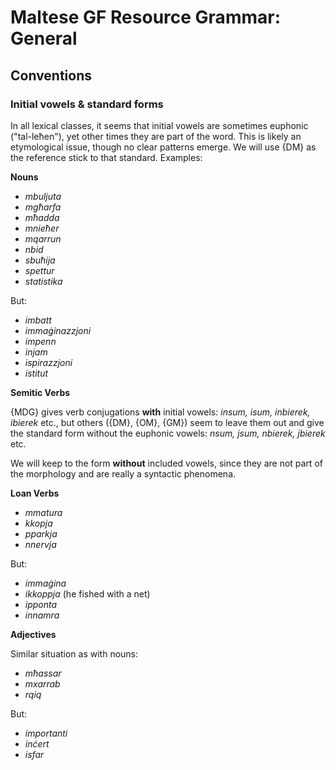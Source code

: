 # Maltese GF Resource Grammar: General

## Conventions

### Initial vowels & standard forms

In all lexical classes, it seems that initial vowels are sometimes euphonic ("tal-leħen"), yet other times they are part of the word.
This is likely an etymological issue, though no clear patterns emerge. We will use {DM} as the reference stick to that standard. Examples:

**Nouns**

- _mbuljuta_
- _mgħarfa_
- _mħadda_
- _mnieħer_
- _mqarrun_
- _nbid_
- _sbuħija_
- _spettur_
- _statistika_

But:

- _imbatt_
- _immaġinazzjoni_
- _impenn_
- _injam_
- _ispirazzjoni_
- _istitut_

**Semitic Verbs**

{MDG} gives verb conjugations **with** initial vowels: _insum, isum, inbierek, ibierek_ etc., 
but others ({DM}, {OM}, {GM}) seem to leave them out and give the standard form without the euphonic vowels: _nsum, jsum, nbierek, jbierek_ etc.

We will keep to the form **without** included vowels, since they are not part of the morphology and are really a syntactic phenomena.

**Loan Verbs**

- _mmatura_
- _kkopja_
- _pparkja_
- _nnervja_

But:

- _immaġina_
- _ikkoppja_ (he fished with a net)
- _ipponta_
- _innamra_

**Adjectives**

Similar situation as with nouns:

- _mħassar_
- _mxarrab_
- _rqiq_

But:

- _importanti_
- _inċert_
- _isfar_

